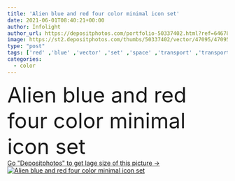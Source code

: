 ```yaml
---
title: 'Alien blue and red four color minimal icon set'
date: 2021-06-01T08:40:21+00:00
author: Infolight
author_url: https://depositphotos.com/portfolio-50337402.html?ref=64678756
image: https://st2.depositphotos.com/thumbs/50337402/vector/47095/470958940/api_thumb_450.jpg?forcejpeg=true
type: "post"
tags: ['red' ,'blue' ,'vector' ,'set' ,'space' ,'transport' ,'transportation' ,'icon' ,'flat' ,'universe' ,'alien' ,'logo' ,'ufo' ,'minimal' ,'spaceship' ,'avatar' ,'miscellaneous' ,'eps' ,'premium' ,'extraterrestrial' ,'science fiction' ]
categories: 
  - color
---
```

<div aling="center">
            <font size="60"> Alien blue and red four color minimal icon set</font>   
</div>
<div>
    <a href='https://depositphotos.com/470958940/stock-illustration-alien-blue-red-four-color.html?ref=64678756' target=_blank > Go "Depositphotos" to get lage size of this picture ->
        <img href='https://depositphotos.com/470958940/stock-illustration-alien-blue-red-four-color.html?ref=64678756' src='https://st2.depositphotos.com/50337402/47095/v/950/depositphotos_470958940-stock-illustration-alien-blue-red-four-color.jpg?forcejpeg=true' alt='Alien blue and red four color minimal icon set' >
    </a>
</div>
